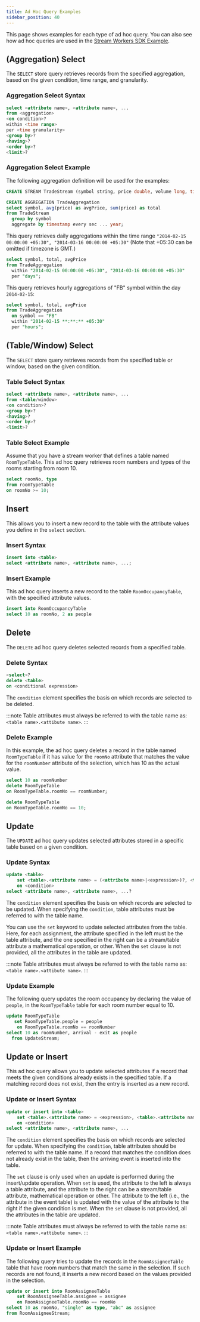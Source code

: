 ```yaml
---
title: Ad Hoc Query Examples
sidebar_position: 40
---
```


This page shows examples for each type of ad hoc query. You can also see how ad hoc queries are used in the [Stream Workers SDK Example](../examples/stream-workers-sdk-example.md).

## (Aggregation) Select

The `SELECT` store query retrieves records from the specified aggregation, based on the given condition, time range,
and granularity.

### Aggregation Select Syntax

```sql
select <attribute name>, <attribute name>, ...
from <aggregation>
<on condition>?
within <time range>
per <time granularity>
<group by>?
<having>?
<order by>?
<limit>?
```

### Aggregation Select Example

The following aggregation definition will be used for the examples:

```sql
CREATE STREAM TradeStream (symbol string, price double, volume long, timestamp long);

CREATE AGGREGATION TradeAggregation
select symbol, avg(price) as avgPrice, sum(price) as total
from TradeStream
  group by symbol
  aggregate by timestamp every sec ... year;
```

This query retrieves daily aggregations within the time range `"2014-02-15 00:00:00 +05:30", "2014-03-16 00:00:00 +05:30"` (Note that +05:30 can be omitted if timezone is GMT.)

```sql
select symbol, total, avgPrice 
from TradeAggregation
  within "2014-02-15 00:00:00 +05:30", "2014-03-16 00:00:00 +05:30"
  per "days";
```

This query retrieves hourly aggregations of "FB" symbol within the day `2014-02-15`:

```sql
select symbol, total, avgPrice
from TradeAggregation
  on symbol == "FB"
  within "2014-02-15 **:**:** +05:30"
  per "hours";
```

## (Table/Window) Select

The `SELECT` store query retrieves records from the specified table or window, based on the given condition.

### Table Select Syntax

```sql
select <attribute name>, <attribute name>, ...
from <table/window>
<on condition>?
<group by>?
<having>?
<order by>?
<limit>?
```

### Table Select Example

Assume that you have a stream worker that defines a table named `RoomTypeTable`. This ad hoc query retrieves room numbers and types of the rooms starting from room 10.

```sql
select roomNo, type
from roomTypeTable
on roomNo >= 10;
```

## Insert

This allows you to insert a new record to the table with the attribute values you define in the `select` section.

### Insert Syntax

```sql
insert into <table>
select <attribute name>, <attribute name>, ...;
```

### Insert Example

This ad hoc query inserts a new record to the table `RoomOccupancyTable`, with the specified attribute values.

```sql
insert into RoomOccupancyTable
select 10 as roomNo, 2 as people
```

## Delete

The `DELETE` ad hoc query deletes selected records from a specified table.

### Delete Syntax

```sql
<select>?  
delete <table>  
on <conditional expression>
```

The `condition` element specifies the basis on which records are selected to be deleted.

:::note
Table attributes must always be referred to with the table name as:
`<table name>.<attibute name>`.
:::

### Delete Example

In this example, the ad hoc query deletes a record in the table named `RoomTypeTable` if it has value for the `roomNo` attribute that matches the value for the `roomNumber` attribute of the selection, which has 10 as the actual value.

```sql
select 10 as roomNumber
delete RoomTypeTable
on RoomTypeTable.roomNo == roomNumber;
```

```sql
delete RoomTypeTable
on RoomTypeTable.roomNo == 10;
```

## Update

The `UPDATE` ad hoc query updates selected attributes stored in a specific table based on a given condition.

### Update Syntax

```sql
update <table>
    set <table>.<attribute name> = (<attribute name>|<expression>)?, <table>.<attribute name> = (<attribute name>|<expression>)?, ...
    on <condition>
select <attribute name>, <attribute name>, ...?
```

The `condition` element specifies the basis on which records are selected to be updated. When specifying the `condition`, table attributes must be referred to with the table name.

You can use the `set` keyword to update selected attributes from the table. Here, for each assignment, the attribute specified in the left must be the table attribute, and the one specified in the right can be a stream/table attribute a mathematical operation, or other. When the `set` clause is not provided, all the attributes in the table are updated.

:::note
Table attributes must always be referred to with the table name as:
`<table name>.<attibute name>`.
:::

### Update Example

The following query updates the room occupancy by declaring the value of `people`, in the `RoomTypeTable` table for each room number equal to 10.

```sql
update RoomTypeTable
   set RoomTypeTable.people = people
    on RoomTypeTable.roomNo == roomNumber
select 10 as roomNumber, arrival - exit as people
  from UpdateStream;
```

## Update or Insert

This ad hoc query allows you to update selected attributes if a record that meets the given conditions already exists in the specified table. If a matching record does not exist, then the entry is inserted as a new record.

### Update or Insert Syntax

```sql
update or insert into <table>
    set <table>.<attribute name> = <expression>, <table>.<attribute name> = <expression>, ...
    on <condition>
select <attribute name>, <attribute name>, ...
```

The `condition` element specifies the basis on which records are selected for update. When specifying the `condition`, table attributes should be referred to with the table name. If a record that matches the condition does not already exist in the table, then the arriving event is inserted into the table.

The `set` clause is only used when an update is performed during the insert/update operation. When `set` is used, the attribute to the left is always a table attribute, and the attribute to the right can be a stream/table attribute, mathematical operation or other. The attribute to the left (i.e., the attribute in the event table) is updated with the value of the attribute to the right if the given condition is met. When the `set` clause is not provided, all the attributes in the table are updated.

:::note
Table attributes must always be referred to with the table name as:
`<table name>.<attibute name>`.
:::

### Update or Insert Example

The following query tries to update the records in the `RoomAssigneeTable` table that have room numbers that match the same in the selection. If such records are not found, it inserts a new record based on the values provided in the selection.

```sql
update or insert into RoomAssigneeTable
    set RoomAssigneeTable.assignee = assignee
    on RoomAssigneeTable.roomNo == roomNo
select 10 as roomNo, "single" as type, "abc" as assignee
from RoomAssigneeStream;
```
